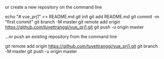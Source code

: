 or create a new repository on the command line

echo "# vue_prj1" >> README.md
git init
git add README.md
git commit -m "first commit"
git branch -M master
git remote add origin https://github.com/tuyettranggi/vue_prj1.git
git push -u origin master

…or push an existing repository from the command line

git remote add origin https://github.com/tuyettranggi/vue_prj1.git
git branch -M master
git push -u origin master
